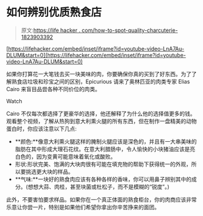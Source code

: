 # 如何辨别优质熟食店

> 原文:[https://life hacker . com/how-to-spot-quality-charcuterie-1823903392](https://lifehacker.com/how-to-spot-quality-charcuterie-1823903392)

 [https://lifehacker.com/embed/inset/iframe?id=youtube-video-LnA7Au-DLUM&start=0](https://lifehacker.com/embed/inset/iframe?id=youtube-video-LnA7Au-DLUM&start=0) 

如果你打算花一大笔钱去买一块美味的肉，你要确保你真的买到了好东西。为了了解熟食店垃圾和珍宝之间的区别，Epicurious 请来了奥林匹亚的肉类专家 Elias Cairo 来盲目品尝各种不同价位的肉类。

Watch

Cairo 不仅每次都选择了更豪华的选择，他还解释了为什么他的选择值更多的钱。观看整个视频，了解从热狗到意大利熏火腿的所有东西，但在制作一盘精美的动物蛋白时，你应该注意以下几点:

*   **颜色:**像意大利熏火腿这样的腌制火腿应该是深色的，并且有一大串美味的脂肪在其中形成大理石花纹。在意大利腊肠中，令人愉快的小块猪油应该是亮白色的，因为变黄可能意味着氧化或酸败。
*   形状:形状完美、饱满的大块肉很有可能在填充物的帮助下获得统一的外观，所以要挑选更大块的样品。
*   **气味:**一块好的熟食肉应该有各种各样的香味，你可以用鼻子辨别其中的成分。(想想大蒜、肉桂，甚至块菌或杜松子，而不是模糊的“锐度”。)

此外，不要害怕要求样品。如果你在一个真正体面的熟食柜台，你的肉商应该非常乐意让你尝一片，特别是如果他们希望你拿出你辛苦挣来的面团。